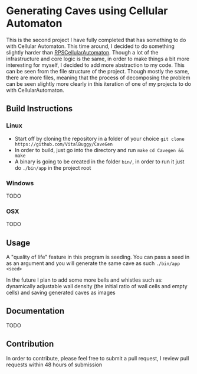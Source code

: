 # Generating Caves using Cellular Automaton

This is the second project I have fully completed that has something to do with Cellular Automaton. This time around, I decided to do something slightly harder than [RPSCellularAutomaton](https://github.com/VitalBuggy/RPSCellularAutomaton). Though a lot of the infrastructure and core logic is the same, in order to make things a bit more interesting for myself, I decided to add more abstraction to my code. This can be seen from the file structure of the project. Though mostly the same, there are more files, meaning that the process of decomposing the problem can be seen slightly more clearly in this iteration of one of my projects to do with CellularAutomaton.

## Build Instructions

### Linux

- Start off by cloning the repository in a folder of your choice
 ```git clone https://github.com/VitalBuggy/CaveGen```
- In order to build, just go into the directory and run `make`
 ```cd Cavegen && make```
- A binary is going to be created in the folder `bin/`, in order to run it just do
 ```./bin/app```
 in the project root

### Windows

TODO

### OSX

TODO

## Usage

A "quality of life" feature in this program is seeding. You can pass a seed in as an argument and you will generate the same cave as such
```./bin/app <seed>```

In the future I plan to add some more bells and whistles such as: dynamically adjustable wall density (the initial ratio of wall cells and empty cells) and saving generated caves as images

## Documentation

TODO

## Contribution

In order to contribute, please feel free to submit a pull request, I review pull requests within 48 hours of submission
